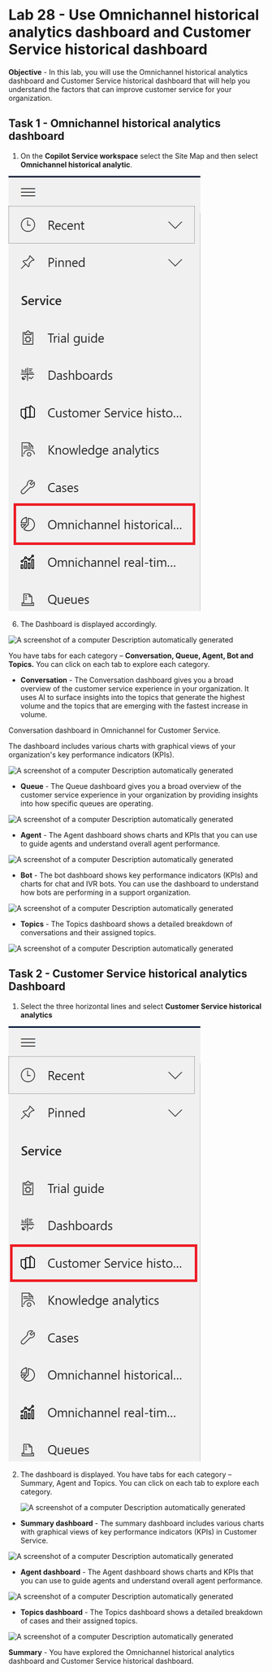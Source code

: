 # Lab 28 - Use Omnichannel historical analytics dashboard and Customer Service historical dashboard

**Objective** - In this lab, you will use the Omnichannel historical analytics dashboard and Customer Service historical dashboard that will help you understand the factors that can improve customer service for your organization.

## Task 1 - Omnichannel historical analytics dashboard

1.  On the **Copilot Service workspace** select the Site Map and then select **Omnichannel historical analytic**.

![](./media/media24/image4.png)

6.  The Dashboard is displayed accordingly.

![A screenshot of a computer Description automatically
generated](./media/media24/image5.png)

You have tabs for each category – **Conversation, Queue, Agent, Bot and
Topics.** You can click on each tab to explore each category.

-    **Conversation** - The Conversation dashboard gives you a broad overview of the customer service experience in your organization. It uses AI to surface insights into the topics that generate the highest volume and the topics that are emerging with the fastest increase in volume.

Conversation dashboard in Omnichannel for Customer Service.

The dashboard includes various charts with graphical views of your organization's key performance indicators (KPIs).

![A screenshot of a computer Description automatically
generated](./media/media24/image6.png)

-    **Queue** - The Queue dashboard gives you a broad overview of the customer service experience in your organization by providing insights into how specific queues are operating.

![A screenshot of a computer Description automatically
generated](./media/media24/image7.png)

-    **Agent** - The Agent dashboard shows charts and KPIs that you can use to guide agents and understand overall agent performance.

![A screenshot of a computer Description automatically
generated](./media/media24/image8.png)

-    **Bot** - The bot dashboard shows key performance indicators (KPIs) and charts for chat and IVR bots. You can use the dashboard to understand how bots are performing in a support organization.

![A screenshot of a computer Description automatically
generated](./media/media24/image9.png)

-    **Topics** - The Topics dashboard shows a detailed breakdown of conversations and their assigned topics. 

![A screenshot of a computer Description automatically
generated](./media/media24/image10.png)

## Task 2 - Customer Service historical analytics Dashboard

1. Select the three horizontal lines and select **Customer Service
historical analytics**

![](./media/media24/image11.png)

2. The dashboard is displayed. You have tabs for each category – Summary, Agent and Topics. You can click on each tab to explore each category.

    ![A screenshot of a computer Description automatically
generated](./media/media24/image12.png)

-    **Summary dashboard** - The summary dashboard includes various charts with graphical views of key performance indicators (KPIs) in Customer Service.

   ![A screenshot of a computer Description automatically
generated](./media/media25/image25.31.jpg)
  
-    **Agent dashboard** - The Agent dashboard shows charts and KPIs that you can use to guide agents and understand overall agent performance.

  ![A screenshot of a computer Description automatically
generated](./media/media25/image25.29.jpg)
  
-    **Topics dashboard** - The Topics dashboard shows a detailed breakdown of cases and their assigned topics.

![A screenshot of a computer Description automatically
generated](./media/media25/image25.30.jpg)

**Summary** - You have explored the Omnichannel historical analytics dashboard and Customer Service historical dashboard.

